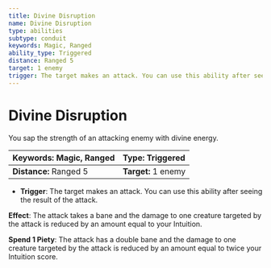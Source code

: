 ```yaml
---
title: Divine Disruption
name: Divine Disruption
type: abilities
subtype: conduit
keywords: Magic, Ranged
ability_type: Triggered
distance: Ranged 5
target: 1 enemy
trigger: The target makes an attack. You can use this ability after seeing the result of the attack.
---
```


# Divine Disruption

You sap the strength of an attacking enemy with divine energy.

| **Keywords:** Magic, Ranged | **Type:** Triggered |
| :-------------------------- | :------------------ |
| **Distance:** Ranged 5      | **Target:** 1 enemy |

- **Trigger**: The target makes an attack. You can use this ability after seeing the result of the attack.

**Effect**: The attack takes a bane and the damage to one creature targeted by the attack is reduced by an amount equal to your Intuition.

**Spend 1 Piety**: The attack has a double bane and the damage to one creature targeted by the attack is reduced by an amount equal to twice your Intuition score.
